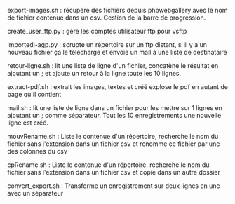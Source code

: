 export-images.sh : récupère des fichiers depuis phpwebgallery avec le nom de fichier contenue dans un csv. Gestion de la barre de progression.

create_user_ftp.py : gère les comptes utilisateur ftp pour vsftp

importedi-agp.py : scrupte un répertoire sur un ftp distant, si il y a un nouveau fichier ça le télécharge et envoie un mail à une liste de destinataire

retour-ligne.sh : lit une liste de ligne d'un fichier, concatène le résultat en ajoutant un ; et ajoute un retour à la ligne toute les 10 lignes.

extract-pdf.sh : extrait les images, textes et créé explose le pdf en autant de page qu'il contient

mail.sh : lit une liste de ligne dans un fichier pour les mettre sur 1 lignes en ajoutant un ; comme séparateur. Tout les 10 enregistrements une nouvelle ligne est créé.

mouvRename.sh : Liste le contenue d'un répertoire, recherche le nom du fichier sans l'extension dans un fichier csv et renomme ce fichier par une des colonnes du csv

cpRename.sh : Liste le contenue d'un répertoire, recherche le nom du fichier sans l'extension dans un fichier csv et copie dans un autre dossier

convert_export.sh : Transforme un enregistrement sur deux lignes en une avec un séparateur
